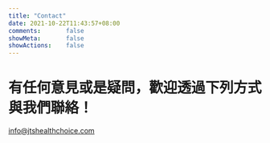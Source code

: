 ```yaml
---
title: "Contact"
date: 2021-10-22T11:43:57+08:00
comments:       false
showMeta:       false
showActions:    false
---
```

# 有任何意見或是疑問，歡迎透過下列方式與我們聯絡！

[info@jtshealthchoice.com](mailto:info@jtshealthchoice.com)